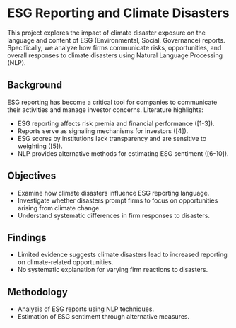 # ESG Reporting and Climate Disasters

This project explores the impact of climate disaster exposure on the language and content of ESG (Environmental, Social, Governance) reports. Specifically, we analyze how firms communicate risks, opportunities, and overall responses to climate disasters using Natural Language Processing (NLP).

## Background
ESG reporting has become a critical tool for companies to communicate their activities and manage investor concerns. Literature highlights:

- ESG reporting affects risk premia and financial performance ([1-3]).
- Reports serve as signaling mechanisms for investors ([4]).
- ESG scores by institutions lack transparency and are sensitive to weighting ([5]).
- NLP provides alternative methods for estimating ESG sentiment ([6-10]).

## Objectives
- Examine how climate disasters influence ESG reporting language.
- Investigate whether disasters prompt firms to focus on opportunities arising from climate change.
- Understand systematic differences in firm responses to disasters.

## Findings
- Limited evidence suggests climate disasters lead to increased reporting on climate-related opportunities.
- No systematic explanation for varying firm reactions to disasters.

## Methodology
- Analysis of ESG reports using NLP techniques.
- Estimation of ESG sentiment through alternative measures.
